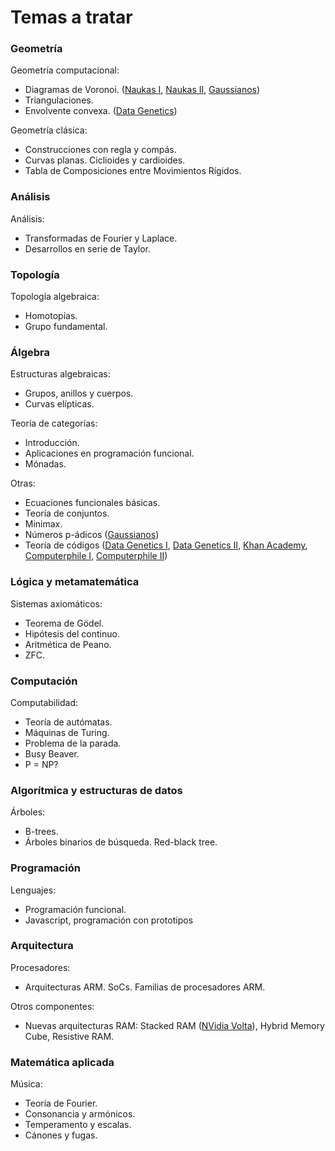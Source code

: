 Temas a tratar
=======

### Geometría
Geometría computacional:
 * Diagramas de Voronoi. ([Naukas I](naukas.com/2011/12/23/cada-uno-en-su-region-y-voronoi-en-la-de-todos), [Naukas II](http://naukas.com/2012/01/28/esta-voronoi-que-se-ponga/), [Gaussianos](gaussianos.com/una-interesante-introduccion-a-la-geometria-computacional/))
 * Triangulaciones.
 * Envolvente convexa. ([Data Genetics](http://www.datagenetics.com/blog/march12014/index.html))

Geometría clásica:
 * Construcciones con regla y compás.
 * Curvas planas. Ciclioides y cardioides.
 * Tabla de Composiciones entre Movimientos Rígidos.

### Análisis
Análisis:
 * Transformadas de Fourier y Laplace.
 * Desarrollos en serie de Taylor.

### Topología
Topología algebraica:
 * Homotopías.
 * Grupo fundamental.

### Álgebra
Estructuras algebraicas:
 * Grupos, anillos y cuerpos.
 * Curvas elípticas.

Teoría de categorías:
 * Introducción.
 * Aplicaciones en programación funcional.
 * Mónadas.

Otras:
 * Ecuaciones funcionales básicas.
 * Teoría de conjuntos.
 * Minimax.
 * Números p-ádicos ([Gaussianos](gaussianos.com/como-que-1248-1))
 * Teoría de códigos ([Data Genetics I](datagenetics.com/blog/july42013/index.html), [Data Genetics II](datagenetics.com/blog/november12013/index.html), [Khan Academy](youtube.com/watch?v=cBBTWcHkVVY), [Computerphile I](youtube.com/watch?v=5sskbSvha9M), [Computerphile II](youtube.com/watch?v=-15nx57tbfc))


### Lógica y metamatemática
Sistemas axiomáticos:
 * Teorema de Gödel.
 * Hipótesis del continuo.
 * Aritmética de Peano.
 * ZFC.


### Computación
Computabilidad:
 * Teoría de autómatas.
 * Máquinas de Turing.
 * Problema de la parada.
 * Busy Beaver.
 * P = NP?


### Algorítmica y estructuras de datos
Árboles:
 * B-trees.
 * Árboles binarios de búsqueda. Red-black tree.


### Programación
Lenguajes:
 * Programación funcional.
 * Javascript, programación con prototipos

### Arquitectura
Procesadores:
 * Arquitecturas ARM. SoCs. Familias de procesadores ARM. 

Otros componentes:
 * Nuevas arquitecturas RAM: Stacked RAM ([NVidia Volta](http://www.anandtech.com/show/6846/nvidia-updates-gpu-roadmap-announces-volta-family-for-beyond-2014)), Hybrid Memory Cube, Resistive RAM.

### Matemática aplicada
Música:
 * Teoría de Fourier.
 * Consonancia y armónicos.
 * Temperamento y escalas.
 * Cánones y fugas.
